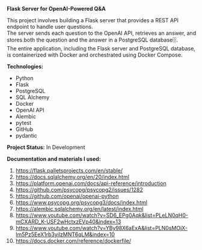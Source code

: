 **Flask Server for OpenAI-Powered Q&A**

This project involves building a Flask server that provides a REST API endpoint to handle user questions.  
The server sends each question to the OpenAI API, retrieves an answer, and stores both the question and the answer in a PostgreSQL database🗄️.  
The entire application, including the Flask server and PostgreSQL database, is containerized with Docker and orchestrated using Docker Compose.  

**Technologies:**  
- Python
- Flask
- PostgreSQL
- SQL Alchemy
- Docker
- OpenAI API
- Alembic
- pytest
- GitHub
- pydantic

**Project Status:**
In Development

**Documentation and materials I used:**
1. https://flask.palletsprojects.com/en/stable/
2. https://docs.sqlalchemy.org/en/20/index.html
3. https://platform.openai.com/docs/api-reference/introduction
4. https://github.com/psycopg/psycopg2/issues/1282
5. https://github.com/openai/openai-python
6. https://www.psycopg.org/psycopg3/docs/index.html
7. https://alembic.sqlalchemy.org/en/latest/index.html
8. https://www.youtube.com/watch?v=SD6_EPg0Aqk&list=PLeLN0qH0-mCXARD_K-USF2wHctxzEVp40&index=13
9. https://www.youtube.com/watch?v=YBy98X6aExA&list=PLN0sMOjX-lm5Pz5EeX1rb3yilzMNT6qLM&index=10
10. https://docs.docker.com/reference/dockerfile/